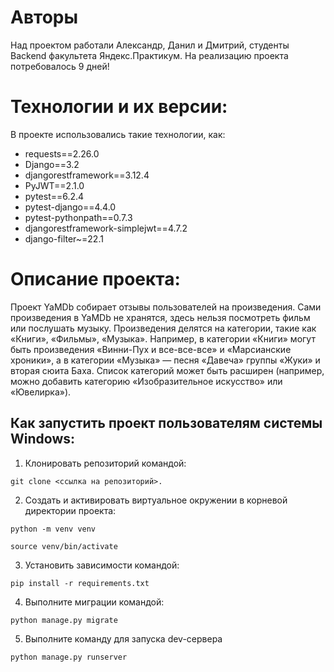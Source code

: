 # Авторы
Над проектом работали Александр, Данил и Дмитрий, студенты Backend факультета Яндекс.Практикум.
На реализацию проекта потребовалось 9 дней!
# Технологии и их версии:
В проекте использовались такие технологии, как:
- requests==2.26.0
- Django==3.2
- djangorestframework==3.12.4
- PyJWT==2.1.0
- pytest==6.2.4
- pytest-django==4.4.0
- pytest-pythonpath==0.7.3
- djangorestframework-simplejwt==4.7.2
- django-filter~=22.1


# Описание проекта:
Проект YaMDb собирает отзывы пользователей на произведения. Сами произведения в YaMDb не хранятся, здесь нельзя посмотреть фильм или послушать музыку.
Произведения делятся на категории, такие как «Книги», «Фильмы», «Музыка». Например, в категории «Книги» могут быть произведения «Винни-Пух и все-все-все» и «Марсианские хроники», а в категории «Музыка» — песня «Давеча» группы «Жуки» и вторая сюита Баха. Список категорий может быть расширен (например, можно добавить категорию «Изобразительное искусство» или «Ювелирка»).


## Как запустить проект пользователям системы Windows: 
1. Клонировать репозиторий командой:
```
git clone <ссылка на репозиторий>.
```

2. Создать и активировать виртуальное окружении в корневой директории проекта:
 ```
python -m venv venv
```     
```
source venv/bin/activate
``` 

3. Установить зависимости командой:
```
pip install -r requirements.txt
```

4. Выполните миграции командой:
```
python manage.py migrate
```

5. Выполните команду для запуска dev-сервера
```
python manage.py runserver
```
